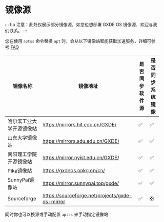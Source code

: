 # 镜像源

::: tip
注意：此处仅展示部分镜像源，如您也想部署 GXDE OS 镜像源，欢迎与我们联系。
:::

您在使用 `aptss` 命令替换 `apt` 时，会从以下镜像站智能获取加速服务，详细可参考 [FAQ](/install/faq)

| 镜像名称 | 镜像地址 | 是否同步软件源 | 是否同步系统镜像 |
| --- | --- | --- | --- |
| 哈尔滨工业大学开源镜像站 | https://mirrors.hit.edu.cn/GXDE/ | ✅ | ✅ |
| 山东大学镜像站 | https://mirrors.sdu.edu.cn/GXDE/ | ✅ | ✅ |
| 南阳理工学院开源镜像站 | https://mirror.nyist.edu.cn/GXDE/ | ✅ | ✅ |
| Pika镜像站 | https://gxdeos.opkg.cn/cn/ | ✅ | ✅ |
| SunnyPai镜像站 | https://mirror.sunnypai.top/gxde/ | ✅ | ✅ |
| Sourceforge | https://sourceforge.net/projects/gxde-os-mirror | ✅ | ❎ |

同时你也可以换源或手动配置 `aptss` 来手动指定镜像站
